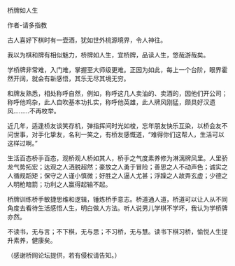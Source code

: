 桥牌如人生

作者-请多指教


古人喜好下棋时有一壶酒，犹如世外桃源境界，令人神往。

我以为棋和牌有相似魅力，桥牌如人生，宜桥牌，品读人生，悠哉游哉矣。

学桥牌非常难，入门难，掌握至大师级更难。正因为如此，每上一个台阶，眼界霍然开阔，就会有新感悟，其乐无尽其境无穷。

和牌友熟悉，相处称呼自然，例如，称呼这几人卖油的、卖酒的，因他们开公司；称呼他鸡杂，此人自吹基本功扎实，称呼他英雄，此人牌风刚猛，颇具好汉遗风………不再枚举。

近几年，适逢桥友谈笑存机，弹指挥间时光如梭，忘年朋友快乐互染，以桥会友不问世事，对手化挚友，名利一笑之，有桥友感慨道，“难得你们这帮人，生活可以这样过啊。”

生活百态桥手百态，观桥观人桥如其人，桥手之气度素养修为淋漓牌风里。人里骄龙气势拓宏；达观之人洒脱超然；豪放之人勇于冒险；善思之人不动声色；诚实之人循规蹈矩；保守之人谨小慎微；好胜之人逼人尤甚；浮躁之人故弄玄虚；少德之人明枪暗箭；功利之人赢得起输不起。

桥牌训练桥手敏捷思维和逻辑，锤炼桥手意志。桥道通人道，桥道可以让人从不同角度去看待生活感悟人生，明白做人方法。听人说男儿学棋不学坏，我认为学桥牌亦然。

不读书，无与言；不下棋，无与思；不习桥，无与慧。读书下棋习桥，愉悦人生提升素养，健康矣。

 

（感谢桥网论坛提供，若有侵权请告知。）
